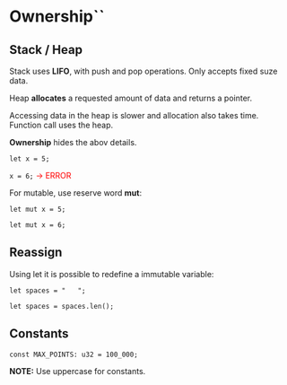 # Ownership``

## Stack / Heap

Stack uses **LIFO**, with push and pop operations. Only accepts fixed suze data.

Heap **allocates** a requested amount of data and returns a pointer. 


Accessing data in the heap is slower and allocation also takes time.
Function call uses the heap.

**Ownership** hides the abov details.




`let x = 5;`

`x = 6;` <span style="color:red"> -> ERROR</span>

For mutable, use reserve word **mut**:

`let mut x = 5;`

`let mut x = 6;`


## Reassign

Using let it is possible to redefine a immutable variable:

`let spaces = "   ";`

`let spaces = spaces.len();`

## Constants

`const MAX_POINTS: u32 = 100_000;`

**NOTE:** Use uppercase for constants.
